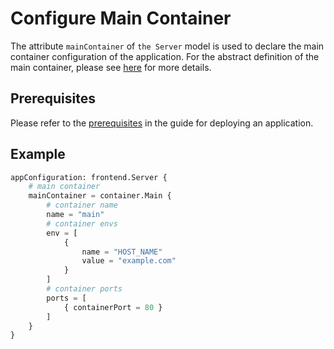 # Configure Main Container

The attribute `mainContainer` of `the Server` model is used to declare the main container configuration of the application.
For the abstract definition of the main container, please see [here](/docs/reference/model/documentation//kusion_models/kube/frontend/container/container.md#main) for more details.

## Prerequisites

Please refer to the [prerequisites](/docs/user_docs/guides/working-with-k8s/deploy-server#prerequisites) in the guide for deploying an application.

## Example

```py
appConfiguration: frontend.Server {
    # main container
    mainContainer = container.Main {
        # container name
        name = "main"
        # container envs
        env = [
            {
                name = "HOST_NAME"
                value = "example.com"
            }
        ]
        # container ports
        ports = [
            { containerPort = 80 }
        ]
    }
}
```
